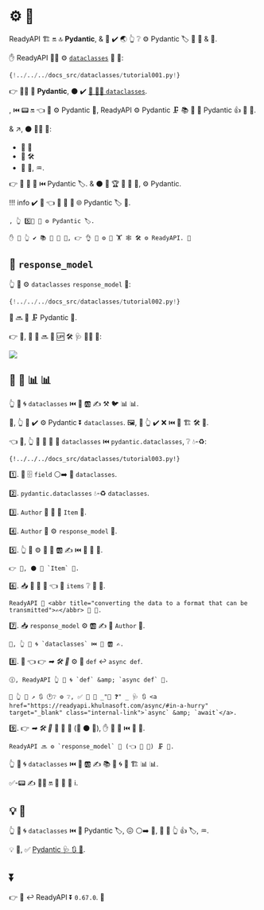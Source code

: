 # ⚙️ 🎻

ReadyAPI 🏗 🔛 🔝 **Pydantic**, &amp; 👤 ✔️ 🌏 👆 ❔ ⚙️ Pydantic 🏷 📣 📨 &amp; 📨.

✋️ ReadyAPI 🐕‍🦺 ⚙️ <a href="https://docs.python.org/3/library/dataclasses.html" class="external-link" target="_blank">`dataclasses`</a> 🎏 🌌:

```Python hl_lines="1  7-12  19-20"
{!../../../docs_src/dataclasses/tutorial001.py!}
```

👉 🐕‍🦺 👏 **Pydantic**, ⚫️ ✔️ <a href="https://pydantic-docs.helpmanual.io/usage/dataclasses/#use-of-stdlib-dataclasses-with-basemodel" class="external-link" target="_blank">🔗 🐕‍🦺 `dataclasses`</a>.

, ⏮️ 📟 🔛 👈 🚫 ⚙️ Pydantic 🎯, ReadyAPI ⚙️ Pydantic 🗜 📚 🐩 🎻 Pydantic 👍 🍛 🎻.

&amp; ↗️, ⚫️ 🐕‍🦺 🎏:

* 💽 🔬
* 💽 🛠️
* 💽 🧾, ♒️.

👉 👷 🎏 🌌 ⏮️ Pydantic 🏷. &amp; ⚫️ 🤙 🏆 🎏 🌌 🔘, ⚙️ Pydantic.

!!! info
    ✔️ 🤯 👈 🎻 💪 🚫 🌐 Pydantic 🏷 💪.

    , 👆 5️⃣📆 💪 ⚙️ Pydantic 🏷.

    ✋️ 🚥 👆 ✔️ 📚 🎻 🤥 🤭, 👉 👌 🎱 ⚙️ 👫 🏋️ 🕸 🛠️ ⚙️ ReadyAPI. 👶

## 🎻 `response_model`

👆 💪 ⚙️ `dataclasses` `response_model` 🔢:

```Python hl_lines="1  7-13  19"
{!../../../docs_src/dataclasses/tutorial002.py!}
```

🎻 🔜 🔁 🗜 Pydantic 🎻.

👉 🌌, 🚮 🔗 🔜 🎦 🆙 🛠️ 🩺 👩‍💻 🔢:

<img src="/img/tutorial/dataclasses/image01.png">

## 🎻 🔁 📊 📊

👆 💪 🌀 `dataclasses` ⏮️ 🎏 🆎 ✍ ⚒ 🐦 📊 📊.

💼, 👆 💪 ✔️ ⚙️ Pydantic ⏬ `dataclasses`. 🖼, 🚥 👆 ✔️ ❌ ⏮️ 🔁 🏗 🛠️ 🧾.

👈 💼, 👆 💪 🎯 💱 🐩 `dataclasses` ⏮️ `pydantic.dataclasses`, ❔ 💧-♻:

```{ .python .annotate hl_lines="1  5  8-11  14-17  23-25  28" }
{!../../../docs_src/dataclasses/tutorial003.py!}
```

1️⃣. 👥 🗄 `field` ⚪️➡️ 🐩 `dataclasses`.

2️⃣. `pydantic.dataclasses` 💧-♻ `dataclasses`.

3️⃣. `Author` 🎻 🔌 📇 `Item` 🎻.

4️⃣. `Author` 🎻 ⚙️ `response_model` 🔢.

5️⃣. 👆 💪 ⚙️ 🎏 🐩 🆎 ✍ ⏮️ 🎻 📨 💪.

    👉 💼, ⚫️ 📇 `Item` 🎻.

6️⃣. 📥 👥 🛬 📖 👈 🔌 `items` ❔ 📇 🎻.

    ReadyAPI 🎯 <abbr title="converting the data to a format that can be transmitted">✍</abbr> 💽 🎻.

7️⃣. 📥 `response_model` ⚙️ 🆎 ✍ 📇 `Author` 🎻.

    🔄, 👆 💪 🌀 `dataclasses` ⏮️ 🐩 🆎 ✍.

8️⃣. 👀 👈 👉 *➡ 🛠️ 🔢* ⚙️ 🥔 `def` ↩️ `async def`.

    🕧, ReadyAPI 👆 💪 🌀 `def` &amp; `async def` 💪.

    🚥 👆 💪 ↗️ 🔃 🕐❔ ⚙️ ❔, ✅ 👅 📄 _"🏃 ❓" _ 🩺 🔃 <a href="https://readyapi.khulnasoft.com/async/#in-a-hurry" target="_blank" class="internal-link">`async` &amp; `await`</a>.

9️⃣. 👉 *➡ 🛠️ 🔢* 🚫 🛬 🎻 (👐 ⚫️ 💪), ✋️ 📇 📖 ⏮️ 🔗 💽.

    ReadyAPI 🔜 ⚙️ `response_model` 🔢 (👈 🔌 🎻) 🗜 📨.

👆 💪 🌀 `dataclasses` ⏮️ 🎏 🆎 ✍ 📚 🎏 🌀 📨 🏗 📊 📊.

✅-📟 ✍ 💁‍♂ 🔛 👀 🌅 🎯 ℹ.

## 💡 🌅

👆 💪 🌀 `dataclasses` ⏮️ 🎏 Pydantic 🏷, 😖 ⚪️➡️ 👫, 🔌 👫 👆 👍 🏷, ♒️.

💡 🌅, ✅ <a href="https://pydantic-docs.helpmanual.io/usage/dataclasses/" class="external-link" target="_blank">Pydantic 🩺 🔃 🎻</a>.

## ⏬

👉 💪 ↩️ ReadyAPI ⏬ `0.67.0`. 👶

